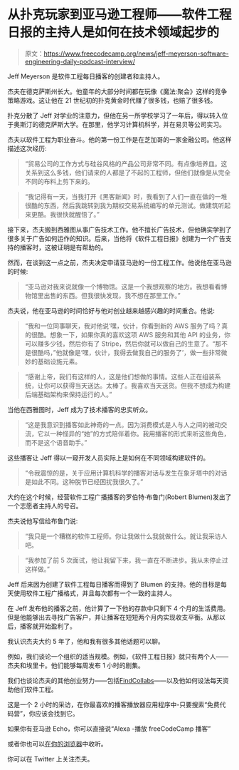 # 从扑克玩家到亚马逊工程师——软件工程日报的主持人是如何在技术领域起步的

> 原文：<https://www.freecodecamp.org/news/jeff-meyerson-software-engineering-daily-podcast-interview/>

Jeff Meyerson 是软件工程每日播客的创建者和主持人。

杰夫在德克萨斯州长大。他童年的大部分时间都在玩像《魔法:聚会》这样的竞争策略游戏。这让他在 21 世纪初的扑克黄金时代赚了很多钱，也赔了很多钱。

扑克分散了 Jeff 对学业的注意力，但他在另一所学校学习了一年后，得以转入位于奥斯汀的德克萨斯大学。在那里，他学习计算机科学，并在易贝等公司实习。

杰夫以软件工程为职业奋斗。他的第一份工作是在芝加哥的一家金融公司。他这样描述这次经历:

> “贸易公司的工作方式与硅谷风格的产品公司非常不同。有点像培养皿。这关系到这么多钱，他们请来的人都是了不起的工程师，但他们就像是从完全不同的布料上剪下来的。

> “我记得有一天，当我打开《黑客新闻》时，我看到了人们一直在做的一堆很酷的东西，然后我跳转到我为期权交易系统编写的单元测试。做建筑听起来更酷。我很快就醒悟了。”

接下来，杰夫搬到西雅图从事广告技术工作。他不擅长广告技术，但他确实学到了很多关于广告如何运作的知识。后来，当他将《软件工程日报》创建为一个广告支持的播客时，这被证明是有帮助的。

然而，在谈到这一点之前，杰夫决定申请亚马逊的一份工程工作。他说他在亚马逊的时候:

> “亚马逊对我来说就像一个博物馆。这是一个我想观察的地方。我想看看博物馆里出售的东西。但我很快发现，我不想在那里工作。”

杰夫说，他在亚马逊的时间恰好与他对创业越来越感兴趣的时间重合。他说:

> “我和一位同事聊天，我对他说‘嘿，伙计，你看到新的 AWS 服务了吗？真的很酷。想象一下，如果你真的喜欢这项 AWS 服务和其他 API 的业务，你可以赚多少钱，然后你有了 Stripe，然后你就可以做自己的生意了。“那不是很酷吗，”他就像是‘嘿，伙计，我得去做我自己的服务了’，做一些非常微妙的基础设施元素。

> “感谢上帝，我们有这样的人，这是他们想做的事情。这些人正在组装系统，让你可以获得当天送达。太棒了。我喜欢当天送货。但我不想成为构建后端基础架构来保持运行的人。”

当他在西雅图时，Jeff 成为了技术播客的忠实听众。

> “这是我意识到播客如此神奇的一点。因为消费模式是人与人之间的被动交流，它以一种怪异的“她”的方式陪伴着你。我用播客的形式来听这些角色，而不是这个语音助手。”

这些播客让 Jeff 得以一窥开发人员实际上是如何在不同领域构建软件的。

> “令我震惊的是，关于应用计算机科学的播客对话与发生在象牙塔中的对话是如此不同。这种脱节已经困扰我很久了。”

大约在这个时候，经营软件工程广播播客的罗伯特·布鲁门(Robert Blumen)发出了一个志愿者主持人的号召。

杰夫说他写信给布鲁门说:

> “我只是一个糟糕的软件工程师。你让我做什么我就做什么。就让我采访人吧。

> “我参加了前 5 次面试，他让我留下来，我一直在不断进步。我从未停止过这样做。”

Jeff 后来因为创建了软件工程每日播客而得到了 Blumen 的支持。他的目标是每天使用软件工程广播格式，并且每次都有一个一致的主持人。

在 Jeff 发布他的播客之前，他计算了一下他的存款中只剩下 4 个月的生活费用。但是他能够出去寻找广告客户，并让播客在短短两个月内实现收支平衡。从那以后，播客就开始盈利了。

我认识杰夫大约 5 年了，他和我有很多其他话题可以聊。

例如，我们谈论一个组织的适当规模。例如，《软件工程日报》就只有两个人——杰夫和埃里卡。他们能够每周发布 1 小时的剧集。

我们也谈论杰夫的其他创业努力——包括[FindCollabs](https://findcollabs.com)——以及他如何设法每天资助他们软件工程。

这是一个 2 小时的采访，在你最喜欢的播客播放器应用程序中-只要搜索“免费代码营”，你应该会找到它。

如果你有亚马逊 Echo，你可以直接说“Alexa -播放 freeCodeCamp 播客”

或者你也可以[在你的浏览器](https://podcast.freecodecamp.org/ep-81-from-poker-to-amazon-engineer-to-host-of-software-engineering-daily-with-jeff-meyerson)中收听。

你可以在 Twitter 上关注杰夫。